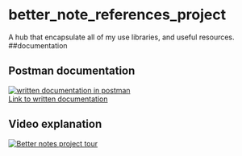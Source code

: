 # better_note_references_project
A hub that encapsulate all of my use libraries, and useful resources.
##documentation

## Postman documentation 

[![written documentation in postman](https://res.cloudinary.com/postman/image/upload/t_team_logo_pubdoc/v1/team/768118b36f06c94b0306958b980558e6915839447e859fe16906e29d683976f0)](https://documenter.getpostman.com/view/11996006/TVmS6uJx#37bf9bf9-02ad-4fe3-82a0-e5c86e3ff8b1)  
[Link to written documentation](https://documenter.getpostman.com/view/11996006/TVmS6uJx#37bf9bf9-02ad-4fe3-82a0-e5c86e3ff8b1m)

## Video explanation

[![Better notes project tour](https://i.ytimg.com/vi/4QOYBY71pTU/hqdefault.jpg?sqp=-oaymwEcCNACELwBSFXyq4qpAw4IARUAAIhCGAFwAcABBg==&rs=AOn4CLDQfWP5pB7q6hxXenonpkWhy73YsQ)](https://www.youtube.com/watch?v=4QOYBY71pTU)
